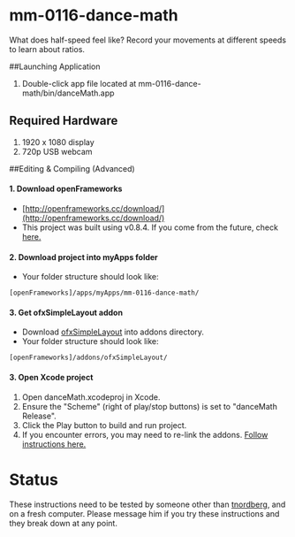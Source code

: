 # mm-0116-dance-math
What does half-speed feel like? Record your movements at different speeds to learn about ratios.

##Launching Application
1. Double-click app file located at mm-0116-dance-math/bin/danceMath.app

## Required Hardware
1. 1920 x 1080 display
2. 720p USB webcam

##Editing & Compiling (Advanced)
#### 1. Download openFrameworks
* [http://openframeworks.cc/download/](http://openframeworks.cc/download/)
* This project was built using v0.8.4.  If you come from the future, check [here.](http://openframeworks.cc/download/older.html)

#### 2. Download project into myApps folder
* Your folder structure should look like:
```
[openFrameworks]/apps/myApps/mm-0116-dance-math/
```


#### 3. Get ofxSimpleLayout addon
* Download [ofxSimpleLayout](https://github.com/scimusmn/ofxSimpleLayout.git) into addons directory.
* Your folder structure should look like:
```
[openFrameworks]/addons/ofxSimpleLayout/
```

#### 3. Open Xcode project
1. Open danceMath.xcodeproj in Xcode.
2. Ensure the "Scheme" (right of play/stop buttons) is set to "danceMath Release".
3. Click the Play button to build and run project.
4. If you encounter errors, you may need to re-link the addons. [Follow instructions here.](http://openframeworks.cc/setup/xcode/)


# Status
These instructions need to be tested by someone other than [tnordberg](https://github.com/tnordberg), and on a fresh computer. Please message him if you try these instructions and they break down at any point.